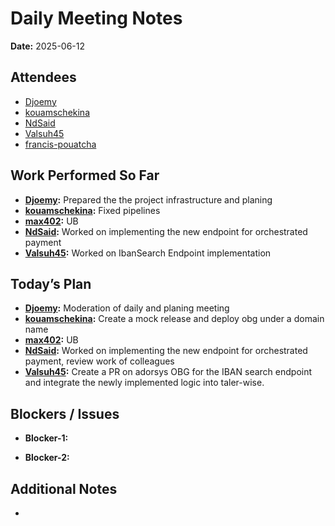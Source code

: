 # 
# # 
# Daily Meeting Notes

**Date:** 2025-06-12

## Attendees
- [Djoemy](https://github.com/Djoemy)
- [kouamschekina](https://github.com/kouamschekina)
- [NdSaid](https://github.com/NdSaid)
- [Valsuh45](https://github.com/Valsuh45)
- [francis-pouatcha](https://github.com/francis-pouatcha)


## Work Performed So Far
- **[Djoemy](https://github.com/Djoemy):** Prepared the the project infrastructure and planing
- **[kouamschekina](https://github.com/kouamschekina):** Fixed pipelines
- **[max402](https://github.com/max402):** UB
- **[NdSaid](https://github.com/NdSaid):** Worked on implementing the new endpoint for orchestrated payment  
- **[Valsuh45](https://github.com/Valsuh45):** Worked on IbanSearch Endpoint implementation

## Today’s Plan
- **[Djoemy](https://github.com/Djoemy):** Moderation of daily and planing meeting
- **[kouamschekina](https://github.com/kouamschekina):** Create a mock release and deploy obg under a domain name
- **[max402](https://github.com/max402):** UB
- **[NdSaid](https://github.com/NdSaid):** Worked on implementing the new endpoint for orchestrated payment, review work of colleagues
- **[Valsuh45](https://github.com/Valsuh45):** Create a PR on adorsys OBG for the IBAN search endpoint and integrate the newly implemented logic into taler-wise.
## Blockers / Issues
- **Blocker-1:** 

- **Blocker-2:** 

## Additional Notes
- 
